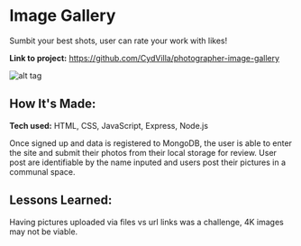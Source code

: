 # Image Gallery
Sumbit your best shots, user can rate your work with likes!  

**Link to project:** https://github.com/CydVilla/photographer-image-gallery

![alt tag](image.gif)

## How It's Made:

**Tech used:** HTML, CSS, JavaScript, Express, Node.js

Once signed up and data is registered to MongoDB, the user is able to enter the site and submit their photos from their local storage for review. User post are identifiable by the name inputed and users post their pictures in a communal space.

<!-- ## Optimizations
*(optional)*

You don't have to include this section but interviewers *love* that you can not only deliver a final product that looks great but also functions efficiently. Did you write something then refactor it later and the result was 5x faster than the original implementation? Did you cache your assets? Things that you write in this section are **GREAT** to bring up in interviews and you can use this section as reference when studying for technical interviews! -->

## Lessons Learned:

Having pictures uploaded via files vs url links was a challenge, 4K images may not be viable.

<!-- ## Examples:
Take a look at these couple examples that I have in my own portfolio:

**Palettable:** https://github.com/alecortega/palettable

**Twitter Battle:** https://github.com/alecortega/twitter-battle

**Patch Panel:** https://github.com/alecortega/patch-panel


 -->
